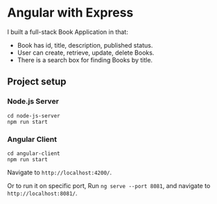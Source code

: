 # Angular with Express

I built a full-stack Book Application in that:

- Book has id, title, description, published status.
- User can create, retrieve, update, delete Books.
- There is a search box for finding Books by title.

## Project setup

### Node.js Server

```
cd node-js-server
npm run start
```

### Angular Client

```
cd angular-client
npm run start
```

Navigate to `http://localhost:4200/`.

Or to run it on specific port, Run `ng serve --port 8081`, and navigate to `http://localhost:8081/`.
